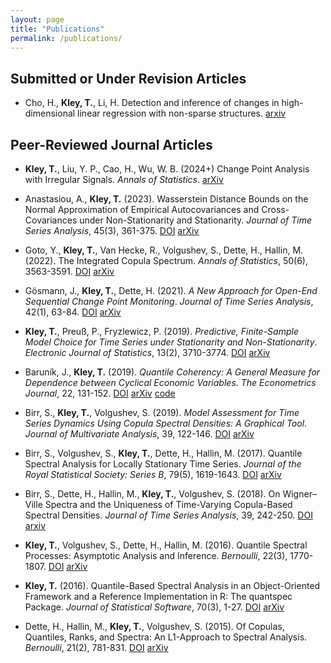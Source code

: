 ```yaml
---
layout: page
title: "Publications"
permalink: /publications/
---
```


## Submitted or Under Revision Articles

- Cho, H., **Kley, T.**, Li, H. Detection and inference of changes in high-dimensional linear regression with non-sparse structures. [arxiv](https://arxiv.org/abs/2402.06915)


## Peer-Reviewed Journal Articles

- **Kley, T.**, Liu, Y. P., Cao, H., Wu, W. B. (2024+) Change Point Analysis with Irregular Signals. *Annals of Statistics*. [arXiv](https://arxiv.org/abs/2409.08863)

- Anastasiou, A., **Kley, T.** (2023). Wasserstein Distance Bounds on the Normal Approximation of Empirical Autocovariances and Cross-Covariances under Non-Stationarity and Stationarity. *Journal of Time Series Analysis*, 45(3), 361-375. [DOI](https://doi.org/10.1111/jtsa.12716) [arXiv](https://arxiv.org/abs/2305.04290)

- Goto, Y., **Kley, T.**, Van Hecke, R., Volgushev, S., Dette, H., Hallin, M. (2022). The Integrated Copula Spectrum. *Annals of Statistics*, 50(6), 3563-3591. [DOI](https://doi.org/10.1214/22-AOS2240) [arXiv](https://arxiv.org/abs/2112.07077)

- Gösmann, J., **Kley, T.**, Dette, H. (2021). *A New Approach for Open-End Sequential Change Point Monitoring*. *Journal of Time Series Analysis*, 42(1), 63-84. [DOI](https://doi.org/10.1111/jtsa.12555) [arXiv](https://arxiv.org/abs/1906.03225)

- **Kley, T.**, Preuß, P., Fryzlewicz, P. (2019). *Predictive, Finite-Sample Model Choice for Time Series under Stationarity and Non-Stationarity*. *Electronic Journal of Statistics*, 13(2), 3710-3774. [DOI](https://doi.org/10.1214/19-EJS1606) [arXiv](https://arxiv.org/abs/1611.04460)

- Baruník, J., **Kley, T.** (2019). *Quantile Coherency: A General Measure for Dependence between Cyclical Economic Variables*. *The Econometrics Journal*, 22, 131-152. [DOI](https://doi.org/10.1093/ectj/utz002) [arXiv](https://arxiv.org/abs/1510.06946) [code](https://github.com/tobiaskley/quantile_coherency_replication)

- Birr, S., **Kley, T.**, Volgushev, S. (2019). *Model Assessment for Time Series Dynamics Using Copula Spectral Densities: A Graphical Tool*. *Journal of Multivariate Analysis*, 39, 122-146. [DOI](https://doi.org/10.1016/j.jmva.2019.03.003) [arXiv](https://arxiv.org/abs/1804.01440)

- Birr, S., Volgushev, S., **Kley, T.**, Dette, H., Hallin, M. (2017). Quantile Spectral Analysis for Locally Stationary Time Series. *Journal of the Royal Statistical Society: Series B*, 79(5), 1619-1643. [DOI](https://doi.org/10.1111/rssb.12231) [arXiv](https://arxiv.org/abs/1404.4605)

- Birr, S., Dette, H., Hallin, M., **Kley, T.**, Volgushev, S. (2018). On Wigner–Ville Spectra and the Uniqueness of Time-Varying Copula-Based Spectral Densities. *Journal of Time Series Analysis*, 39, 242-250. [DOI](https://doi.org/10.1111/jtsa.12252) [arxiv](https://arxiv.org/abs/1611.07253)

- **Kley, T.**, Volgushev, S., Dette, H., Hallin, M. (2016). Quantile Spectral Processes: Asymptotic Analysis and Inference. *Bernoulli*, 22(3), 1770-1807. [DOI](https://doi.org/10.3150/15-BEJ711) [arXiv](https://arxiv.org/abs/1401.8104)

- **Kley, T.** (2016). Quantile-Based Spectral Analysis in an Object-Oriented Framework and a Reference Implementation in R: The quantspec Package. *Journal of Statistical Software*, 70(3), 1-27. [DOI](https://doi.org/10.18637/jss.v070.i03) [arXiv](https://arxiv.org/abs/1408.6755)

- Dette, H., Hallin, M., **Kley, T.**, Volgushev, S. (2015). Of Copulas, Quantiles, Ranks, and Spectra: An L1-Approach to Spectral Analysis. *Bernoulli*, 21(2), 781-831. [DOI](https://doi.org/10.3150/13-BEJ587) [arXiv](https://arxiv.org/abs/1111.7205)
